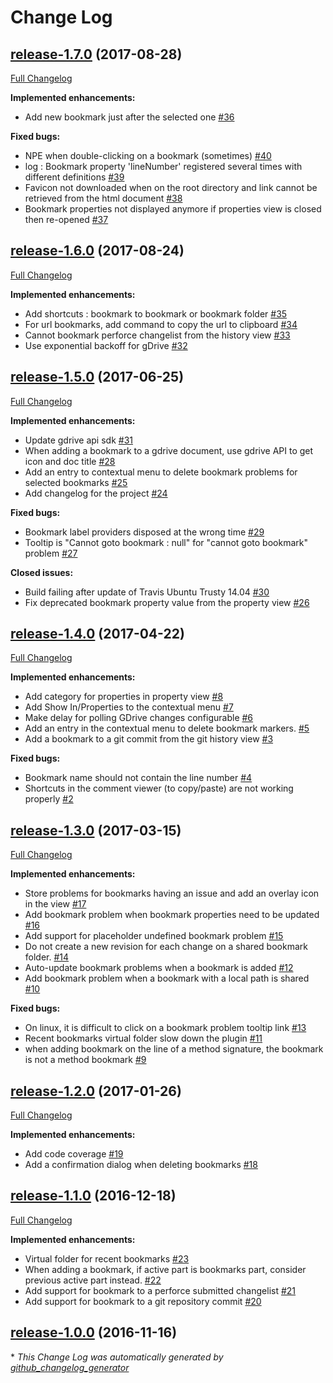 # Change Log

## [release-1.7.0](https://github.com/cchabanois/mesfavoris/tree/release-1.7.0) (2017-08-28)
[Full Changelog](https://github.com/cchabanois/mesfavoris/compare/release-1.6.0...release-1.7.0)

**Implemented enhancements:**

- Add new bookmark just after the selected one [\#36](https://github.com/cchabanois/mesfavoris/issues/36)

**Fixed bugs:**

- NPE when double-clicking on a bookmark \(sometimes\) [\#40](https://github.com/cchabanois/mesfavoris/issues/40)
- log : Bookmark property 'lineNumber' registered several times with different definitions [\#39](https://github.com/cchabanois/mesfavoris/issues/39)
- Favicon not downloaded when on the root directory and link cannot be retrieved from the html document [\#38](https://github.com/cchabanois/mesfavoris/issues/38)
- Bookmark properties not displayed anymore if properties view is closed then re-opened [\#37](https://github.com/cchabanois/mesfavoris/issues/37)

## [release-1.6.0](https://github.com/cchabanois/mesfavoris/tree/release-1.6.0) (2017-08-24)
[Full Changelog](https://github.com/cchabanois/mesfavoris/compare/release-1.5.0...release-1.6.0)

**Implemented enhancements:**

- Add shortcuts : bookmark to bookmark or bookmark folder [\#35](https://github.com/cchabanois/mesfavoris/issues/35)
- For url bookmarks, add command  to copy the url to clipboard [\#34](https://github.com/cchabanois/mesfavoris/issues/34)
- Cannot bookmark perforce changelist from the history view [\#33](https://github.com/cchabanois/mesfavoris/issues/33)
- Use exponential backoff for gDrive [\#32](https://github.com/cchabanois/mesfavoris/issues/32)

## [release-1.5.0](https://github.com/cchabanois/mesfavoris/tree/release-1.5.0) (2017-06-25)
[Full Changelog](https://github.com/cchabanois/mesfavoris/compare/release-1.4.0...release-1.5.0)

**Implemented enhancements:**

- Update gdrive api sdk [\#31](https://github.com/cchabanois/mesfavoris/issues/31)
- When adding a bookmark to a gdrive document, use gdrive API to get icon and doc title  [\#28](https://github.com/cchabanois/mesfavoris/issues/28)
- Add an entry to contextual menu to delete bookmark problems for selected bookmarks [\#25](https://github.com/cchabanois/mesfavoris/issues/25)
- Add changelog for the project [\#24](https://github.com/cchabanois/mesfavoris/issues/24)

**Fixed bugs:**

- Bookmark label providers disposed at the wrong time [\#29](https://github.com/cchabanois/mesfavoris/issues/29)
- Tooltip is "Cannot goto bookmark : null" for "cannot goto bookmark" problem [\#27](https://github.com/cchabanois/mesfavoris/issues/27)

**Closed issues:**

- Build failing after update of Travis Ubuntu Trusty 14.04  [\#30](https://github.com/cchabanois/mesfavoris/issues/30)
- Fix deprecated bookmark property value from the property view [\#26](https://github.com/cchabanois/mesfavoris/issues/26)

## [release-1.4.0](https://github.com/cchabanois/mesfavoris/tree/release-1.4.0) (2017-04-22)
[Full Changelog](https://github.com/cchabanois/mesfavoris/compare/release-1.3.0...release-1.4.0)

**Implemented enhancements:**

- Add category for properties in property view [\#8](https://github.com/cchabanois/mesfavoris/issues/8)
- Add Show In/Properties to the contextual menu [\#7](https://github.com/cchabanois/mesfavoris/issues/7)
- Make delay for polling GDrive changes configurable [\#6](https://github.com/cchabanois/mesfavoris/issues/6)
- Add an entry in the contextual menu to delete bookmark markers. [\#5](https://github.com/cchabanois/mesfavoris/issues/5)
- Add a bookmark to a git commit from the git history view [\#3](https://github.com/cchabanois/mesfavoris/issues/3)

**Fixed bugs:**

- Bookmark name should not contain the line number [\#4](https://github.com/cchabanois/mesfavoris/issues/4)
-  Shortcuts in the comment viewer \(to copy/paste\) are not working  properly [\#2](https://github.com/cchabanois/mesfavoris/issues/2)

## [release-1.3.0](https://github.com/cchabanois/mesfavoris/tree/release-1.3.0) (2017-03-15)
[Full Changelog](https://github.com/cchabanois/mesfavoris/compare/release-1.2.0...release-1.3.0)

**Implemented enhancements:**

- Store problems for bookmarks having an issue and add an overlay icon in the view [\#17](https://github.com/cchabanois/mesfavoris/issues/17)
- Add bookmark problem when bookmark properties need to be updated [\#16](https://github.com/cchabanois/mesfavoris/issues/16)
- Add support for placeholder undefined bookmark problem [\#15](https://github.com/cchabanois/mesfavoris/issues/15)
- Do not create a new revision for each change on a shared bookmark folder. [\#14](https://github.com/cchabanois/mesfavoris/issues/14)
- Auto-update bookmark problems when a bookmark is added [\#12](https://github.com/cchabanois/mesfavoris/issues/12)
- Add bookmark problem when a bookmark with a local path is shared [\#10](https://github.com/cchabanois/mesfavoris/issues/10)

**Fixed bugs:**

- On linux, it is difficult to click on a bookmark problem tooltip link [\#13](https://github.com/cchabanois/mesfavoris/issues/13)
- Recent bookmarks virtual folder slow down the plugin [\#11](https://github.com/cchabanois/mesfavoris/issues/11)
- when adding bookmark on the line of a method signature, the bookmark is not a method bookmark [\#9](https://github.com/cchabanois/mesfavoris/issues/9)

## [release-1.2.0](https://github.com/cchabanois/mesfavoris/tree/release-1.2.0) (2017-01-26)
[Full Changelog](https://github.com/cchabanois/mesfavoris/compare/release-1.1.0...release-1.2.0)

**Implemented enhancements:**

- Add code coverage [\#19](https://github.com/cchabanois/mesfavoris/issues/19)
- Add a confirmation dialog when deleting bookmarks [\#18](https://github.com/cchabanois/mesfavoris/issues/18)

## [release-1.1.0](https://github.com/cchabanois/mesfavoris/tree/release-1.1.0) (2016-12-18)
[Full Changelog](https://github.com/cchabanois/mesfavoris/compare/release-1.0.0...release-1.1.0)

**Implemented enhancements:**

- Virtual folder for recent bookmarks [\#23](https://github.com/cchabanois/mesfavoris/issues/23)
- When adding a bookmark, if active part is bookmarks part, consider previous active part instead. [\#22](https://github.com/cchabanois/mesfavoris/issues/22)
- Add support for bookmark to a perforce submitted changelist [\#21](https://github.com/cchabanois/mesfavoris/issues/21)
- Add support for bookmark to a git repository commit [\#20](https://github.com/cchabanois/mesfavoris/issues/20)

## [release-1.0.0](https://github.com/cchabanois/mesfavoris/tree/release-1.0.0) (2016-11-16)


\* *This Change Log was automatically generated by [github_changelog_generator](https://github.com/skywinder/Github-Changelog-Generator)*